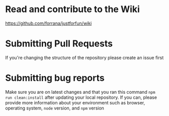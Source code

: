 # Read and contribute to the Wiki

<https://github.com/forrana/justforfun/wiki>

# Submitting Pull Requests

If you're changing the structure of the repository please create an issue first

# Submitting bug reports

Make sure you are on latest changes and that you ran this command `npm run clean:install` after updating your local repository. If you can, please provide more information about your environment such as browser, operating system, `node` version, and `npm` version
